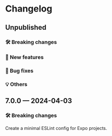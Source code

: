 # Changelog

## Unpublished

### 🛠 Breaking changes

### 🎉 New features

### 🐛 Bug fixes

### 💡 Others

## 7.0.0 — 2024-04-03

### 🛠 Breaking changes

Create a minimal ESLint config for Expo projects.
